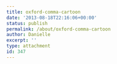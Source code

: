 ```yaml
---
title: oxford-comma-cartoon
date: '2013-08-18T22:16:06+00:00'
status: publish
permalink: /about/oxford-comma-cartoon
author: Danielle
excerpt: ''
type: attachment
id: 347
---
```

<!DOCTYPE html PUBLIC "-//W3C//DTD HTML 4.0 Transitional//EN" "http://www.w3.org/TR/REC-html40/loose.dtd">
<?xml encoding="UTF-8">
